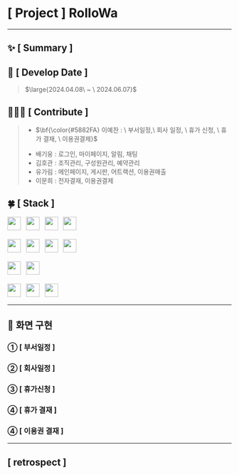 #  [ Project ] RolloWa


***

## :sparkles: [ Summary ]



## :date: [ Develop Date ]
> <p>$\large{2024.04.08\ ~ \ 2024.06.07}$</p>


## 🧑🏻‍💻 [ Contribute ]
> - <p>$\bf{\color{#5882FA} 이예찬 : \ 부서일정,\  회사 일정, \ 휴가 신청, \ 휴가 결재, \ 이용권결제}$</p>
> - 배기웅 : 로그인, 마이페이지, 알림, 채팅
> - 김호관 : 조직관리, 구성원관리, 예약관리
> - 유가림 : 메인페이지, 게시판, 어트랙션, 이용권매출
> - 이문희 : 전자결재, 이용권결제


## :four_leaf_clover: [ Stack ]
<div>
  <img src="https://img.shields.io/badge/html5-E34F26?logo=html5&logoColor=white" height="30px"> &nbsp;
  <img src="https://img.shields.io/badge/css3-1572B6?logo=css3&logoColor=white" height="30px"> &nbsp;
  <img src="https://img.shields.io/badge/javascript-F7DF1E?logo=javascript&logoColor=black" height="30px"> &nbsp;
  <img src="https://img.shields.io/badge/jquery-0769AD?logo=jquery&logoColor=white" height="30px"> <br><br> 
  <img src="https://img.shields.io/badge/visualstudiocode-007ACC?logo=visualstudiocode&logoColor=white" height="30px"> &nbsp;
  <img src="https://img.shields.io/badge/spring-6DB33F?logo=spring&logoColor=white" height="30px"> &nbsp;
  <img src="https://img.shields.io/badge/java11-007396?logo=OpenJDK&logoColor=white" height="30px"> &nbsp;
  <img src="https://img.shields.io/badge/oracle-F80000?logo=visualstudiocode&logoColor=white" height="30px"> <br><br> 
  <img src="https://img.shields.io/badge/github-181717?logo=github&logoColor=white" height="30px"> &nbsp;
  <img src="https://img.shields.io/badge/apachetomcat-F8DC75?logo=apachetomcat&logoColor=black" height="30px"> <br><br> 
  <img src="https://img.shields.io/badge/fullcalendar-4285F4?logo=googlecalendar&logoColor=black" height="30px"> &nbsp;
  <img src="https://img.shields.io/badge/bootstrap4-7952B3?logo=bootstrap&logoColor=black" height="30px"> &nbsp;
  <img src="https://img.shields.io/badge/maven-C71A36?logo=apachemaven&logoColor=black" height="30px"> &nbsp;
</div>

***


## :whale2: 화면 구현

###  ① [ 부서일정 ]


### ② [ 회사일정 ]


### ③ [ 휴가신청 ]


### ④ [ 휴가 결재 ]


### ④ [ 이용권 결재 ]


***

## [ retrospect ]


